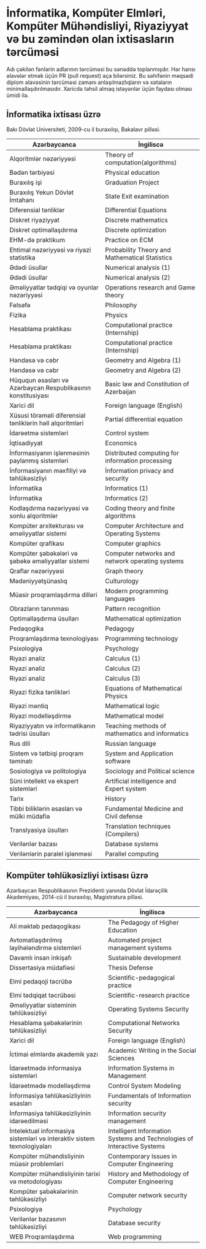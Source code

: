 # İnformatika, Kompüter Elmləri, Kompüter Mühəndisliyi, Riyaziyyat və bu zəmindən olan ixtisasların tərcüməsi

Adı çəkilən fənlərin adlarının tərcüməsi bu sənəddə toplanmışdır. Hər hansı əlavələr etmək üçün PR (pull request) aça bilərsiniz. Bu səhifənin məqsədi diplom əlavəsinin tərcüməsi zamanı anlaşılmazlıqların və xətaların minimallaşdırılmasıdır. Xaricdə təhsil almaq istəyənlər üçün faydası olması ümidi ilə.

## İnformatika ixtisası üzrə
Bakı Dövlət Universiteti, 2009-cu il buraxılışı, Bakalavr pilləsi.

|Azərbaycanca|İngiliscə|
|-|-|
|Alqoritmlər nəzəriyyəsi|Theory of computation(algorithms)|
|Bədən tərbiyəsi|Physical education|
|Buraxılış işi|Graduation Project|
|Buraxılış Yekun Dövlət İmtahanı|State Exit examination|
|Diferensial tənliklər|Differential Equations|
|Diskret riyaziyyat|Discrete mathematics|
|Diskret optimallaşdırma|Discrete optimization|
|EHM-də praktikum|Practice on ECM|
|Ehtimal nəzəriyyəsi və riyazi statistika|Probability Theory and Mathematical Statistics|
|Ədədi üsullar|Numerical analysis (1)|
|Ədədi üsullar|Numerical analysis (2)|
|Əməliyyatlar tədqiqi və oyunlar nəzəriyyəsi|Operations research and Game theory|
|Fəlsəfə|Philosophy|
|Fizika|Physics|
|Hesablama praktikası|Computational practice (Internship)|
|Hesablama praktikası|Computational practice (Internship)|
|Həndəsə və cəbr|Geometry and Algebra (1)|
|Həndəsə və cəbr|Geometry and Algebra (2)|
|Hüququn əsasları və Azərbaycan Respublikasının konstitusiyası|Basic law and Constitution of Azerbaijan|
|Xarici dil|Foreign language (English)|
|Xüsusi törəməli diferensial tənliklərin həll alqoritmləri|Partial differential equation|
|İdarəetmə sistemləri|Control system|
|İqtisadiyyat|Economics|
|İnformasiyanın işlənməsinin paylanmış sistemləri|Distributed computing for information processing|
|İnformasiyanın məxfiliyi və təhlükəsizliyi|İnformation privacy and security|
|İnformatika|Informatics (1)|
|İnformatika|Informatics (2)|
|Kodlaşdırma nəzəriyyəsi və sonlu alqoritmlər|Coding theory and finite algorithms|
|Kompüter arxitekturası və əməliyyatlar sistemi|Computer Architecture and Operating Systems|
|Kompüter qrafikası|Computer graphics|
|Kompüter şəbəkələri və şəbəkə əməliyyatlar sistemi|Computer networks and network operating systems|
|Qraflar nəzəriyyəsi|Graph theory|
|Mədəniyyətşünaslıq|Culturology|
|Müasir proqramlaşdırma dilləri|Modern programming languages|
|Obrazların tanınması|Pattern recognition|
|Optimallaşdırma üsulları|Mathematical optimization|
|Pedaqogika|Pedagogy|
|Proqramlaşdırma texnologiyası|Programming technology|
|Psixologiya|Psychology|
|Riyazi analiz|Calculus (1)|
|Riyazi analiz|Calculus (2)|
|Riyazi analiz|Calculus (3)|
|Riyazi fizika tənlikləri|Equations of Mathematical Physics|
|Riyazi məntiq|Mathematical logic|
|Riyazi modelləşdirmə|Mathematical model|
|Riyaziyyatın və informatikanın tədrisi üsulları|Teaching methods of mathematics and informatics|
|Rus dili|Russian language|
|Sistem və tətbiqi proqram təminatı|System and Application software|
|Sosiologiya və politologiya|Sociology and Political science|
|Süni intellekt və ekspert sistemləri|Artificial intelligence and Expert system|
|Tarix|History|
|Tibbi biliklərin əsasları və mülki müdafiə|Fundamental Medicine and Civil defense|
|Translyasiya üsulları|Translation techniques (Compilers)|
|Verilənlər bazası|Database systems|
|Verilənlərin paralel işlənməsi|Parallel computing|

## Kompüter təhlükəsizliyi ixtisası üzrə
Azərbaycan Respublikasının Prezidenti yanında Dövlət İdarəçilik Akademiyası, 2014-cü il buraxılışı, Magistratura pilləsi.

|Azərbaycanca|İngiliscə|
|-|-|
|Ali məktəb pedaqogikası|The Pedagogy of Higher Education|
|Avtomatlaşdırılmış layihələndirmə sistemləri|Automated project management systems|
|Davamlı insan inkişafı|Sustainable development|
|Dissertasiya müdafiəsi|Thesis Defense|
|Elmi pedaqoji təcrübə|Scientific-pedagogical practice|
|Elmi tədqiqat təcrübəsi|Scientific-research practice|
|Əməliyyatlar sisteminin təhlükəsizliyi|Operating Systems Security|
|Hesablama şəbəkələrinin təhlükəsizliyi|Computational Networks Security|
|Xarici dil|Foreign language (English)|
|İctimai elmlərdə akademik yazı|Academic Writing in the Social Sciences|
|İdarəetmədə informasiya sistemləri|Information Systems in Management|
|İdarəetmədə modelləşdirmə|Control System Modeling|
|İnformasiya təhlükəsizliyinin əsasları|Fundamentals of Information security|
|İnformasiya təhlükəsizliyinin idarəedilməsi|Information security management|
|İntelektual informasiya sistemləri və interaktiv sistem texnologiyaları|Intelligent Information Systems and Technologies of Interactive Systems|
|Kompüter mühəndisliyinin müasir problemləri|Contemporary Issues in Computer Engineering|
|Kompüter mühəndisliyinin tarixi və metodologiyası|History and Methodology of Computer Engineering|
|Kompüter şəbəkələrinin təhlükəsizliyi|Computer network security|
|Psixologiya|Psychology|
|Verilənlər bazasının təhlükəsizliyi|Database security|
|WEB Proqramlaşdırma|Web programming|

